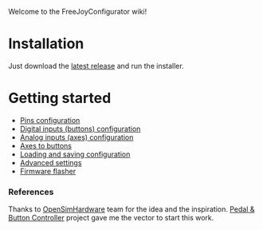 Welcome to the FreeJoyConfigurator wiki!

# Installation
Just download the [latest release]() and run the installer.

# Getting started
* [Pins configuration](https://github.com/vostrenkov/FreeJoyConfigurator/wiki/Pins-configuration)
* [Digital inputs (buttons) configuration](https://github.com/vostrenkov/FreeJoyConfigurator/wiki/Digital-inputs-configuration)
* [Analog inputs (axes) configuration](https://github.com/vostrenkov/FreeJoyConfigurator/wiki/Analog-inputs-configuration)
* [Axes to buttons](https://github.com/vostrenkov/FreeJoyConfigurator/wiki/Axes-to-Buttons)
* [Loading and saving configuration](https://github.com/vostrenkov/FreeJoyConfigurator/wiki/Loading-and-saving-configuration)
* [Advanced settings](https://github.com/vostrenkov/FreeJoyConfigurator/wiki/Advanced-settings)
* [Firmware flasher](https://github.com/vostrenkov/FreeJoyConfigurator/wiki/Firmware-flasher)


### References
Thanks to [OpenSimHardware](https://github.com/OpenSimHardware) team for the idea and the inspiration. [Pedal & Button Controller](https://github.com/OpenSimHardware/PedalButtonController) project gave me the vector to start this work.